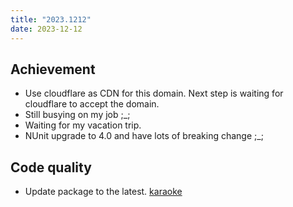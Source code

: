 ```yaml
---
title: "2023.1212"
date: 2023-12-12
---
```


## Achievement

- Use cloudflare as CDN for this domain. Next step is waiting for cloudflare to accept the domain.
- Still busying on my job ;\_;
- Waiting for my vacation trip.
- NUnit upgrade to 4.0 and have lots of breaking change ;\_;

## Code quality

- Update package to the latest. [karaoke](#2152@andy840119)
